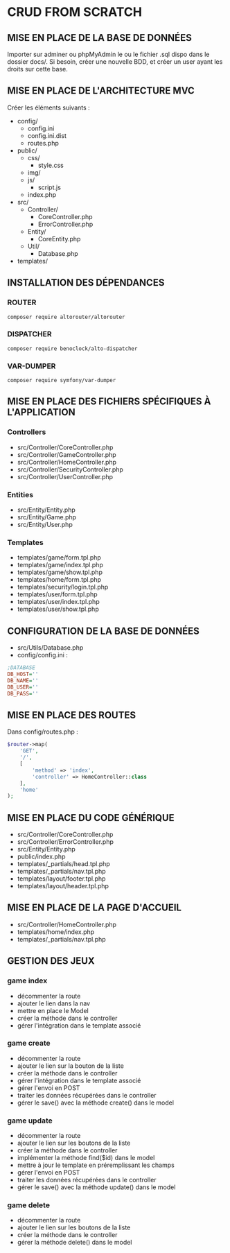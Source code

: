 # CRUD FROM SCRATCH

## MISE EN PLACE DE LA BASE DE DONNÉES

Importer sur adminer ou phpMyAdmin le ou le fichier .sql dispo dans le dossier docs/. Si besoin, créer une nouvelle BDD, et créer un user ayant les droits sur cette base.

## MISE EN PLACE DE L'ARCHITECTURE MVC

Créer les éléments suivants :
- config/
    - config.ini
    - config.ini.dist
    - routes.php
- public/
    - css/
        - style.css
    - img/
    - js/
        - script.js
    - index.php
- src/
    - Controller/
        - CoreController.php
        - ErrorController.php
    - Entity/
        - CoreEntity.php
    - Util/
        - Database.php
- templates/

## INSTALLATION DES DÉPENDANCES

### ROUTER

```SH
composer require altorouter/altorouter
```

### DISPATCHER

```SH
composer require benoclock/alto-dispatcher
```

### VAR-DUMPER

```SH
composer require symfony/var-dumper
```

## MISE EN PLACE DES FICHIERS SPÉCIFIQUES À L'APPLICATION

### Controllers

- src/Controller/CoreController.php
- src/Controller/GameController.php
- src/Controller/HomeController.php
- src/Controller/SecurityController.php
- src/Controller/UserController.php

### Entities

- src/Entity/Entity.php
- src/Entity/Game.php
- src/Entity/User.php

### Templates

- templates/game/form.tpl.php
- templates/game/index.tpl.php
- templates/game/show.tpl.php
- templates/home/form.tpl.php
- templates/security/login.tpl.php
- templates/user/form.tpl.php
- templates/user/index.tpl.php
- templates/user/show.tpl.php

## CONFIGURATION DE LA BASE DE DONNÉES

- src/Utils/Database.php
- config/config.ini :
```INI
;DATABASE
DB_HOST=''
DB_NAME=''
DB_USER=''
DB_PASS=''
```

## MISE EN PLACE DES ROUTES

Dans config/routes.php :
```PHP
$router->map(
    'GET',
    '/',
    [
        'method' => 'index',
        'controller' => HomeController::class
    ],
    'home'
);
```

## MISE EN PLACE DU CODE GÉNÉRIQUE

- src/Controller/CoreController.php
- src/Controller/ErrorController.php
- src/Entity/Entity.php
- public/index.php
- templates/_partials/head.tpl.php
- templates/_partials/nav.tpl.php
- templates/layout/footer.tpl.php
- templates/layout/header.tpl.php

## MISE EN PLACE DE LA PAGE D'ACCUEIL

- src/Controller/HomeController.php
- templates/home/index.php
- templates/_partials/nav.tpl.php

## GESTION DES JEUX

### game index

- décommenter la route
- ajouter le lien dans la nav
- mettre en place le Model
- créer la méthode dans le controller
- gérer l'intégration dans le template associé

### game create

- décommenter la route
- ajouter le lien sur la bouton de la liste
- créer la méthode dans le controller
- gérer l'intégration dans le template associé
- gérer l'envoi en POST
- traiter les données récupérées dans le controller
- gérer le save() avec la méthode create() dans le model

### game update

- décommenter la route
- ajouter le lien sur les boutons de la liste
- créer la méthode dans le controller
- implémenter la méthode find($id) dans le model
- mettre à jour le template en préremplissant les champs
- gérer l'envoi en POST
- traiter les données récupérées dans le controller
- gérer le save() avec la méthode update() dans le model

### game delete

- décommenter la route
- ajouter le lien sur les boutons de la liste
- créer la méthode dans le controller
- gérer la méthode delete() dans le model
